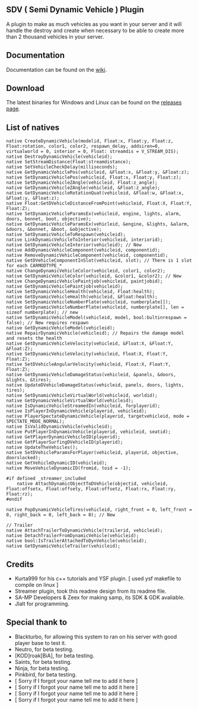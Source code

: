 ## SDV ( Semi Dynamic Vehicle ) Plugin

A plugin to make as much vehicles as you want in your server and it will handle the destroy and create when necessary to be able to create more than 2 thousand vehicles in your server.

## Documentation

Documentation can be found on the [wiki](https://github.com/Jlalt/SDV/wiki).

## Download

The latest binaries for Windows and Linux can be found on the [releases page](https://github.com/Jlalt/SDV/releases).

## List of natives
```pawn
native CreateDynamicVehicle(modelid, Float:x, Float:y, Float:z, Float:rotation, color1, color2, respawn_delay, addsiren=0, virtualworld = 0, interior = 0, Float: streamdis = V_STREAM_DIS);
native DestroyDynamicVehicle(vehicleid);
native SetStreamDistance(Float:streamdistance);
native SetVehicleCheckDelay(milliseconds);
native GetDynamicVehiclePos(vehicleid, &Float:x, &Float:y, &Float:z);
native SetDynamicVehiclePos(vehicleid, Float:x, Float:y, Float:z);
native SetDynamicVehicleZAngle(vehicleid, Float:z_angle);
native GetDynamicVehicleZAngle(vehicleid, &Float:z_angle);
native GetDynamicVehicleRotationQuat(vehicleid, &Float:w, &Float:x, &Float:y, &Float:z);
native Float:GetDVehicleDistanceFromPoint(vehicleid, Float:X, Float:Y, Float:Z);
native SetDynamicVehicleParamsEx(vehicleid, engine, lights, alarm, doors, bonnet, boot, objective);
native GetDynamicVehicleParamsEx(vehicleid, &engine, &lights, &alarm, &doors, &bonnet, &boot, &objective);
native SetDynamicVehicleToRespawn(vehicleid);
native LinkDynamicVehicleToInterior(vehicleid, interiorid);
native GetDynamicVehicleInterior(vehicleid); // New
native AddDynamicVehicleComponent(vehicleid, componentid);
native RemoveDynamicVehicleComponent(vehicleid, componentid);
native GetDVehicleComponentInSlot(vehicleid, slot); // There is 1 slot for each CARMODTYPE_*
native ChangeDynamicVehicleColor(vehicleid, color1, color2);
native GetDynamicVehicleColor(vehicleid, &color1, &color2); // New
native ChangeDynamicVehiclePaintjob(vehicleid, paintjobid);
native GetDynamicVehiclePaintjob(vehicleid);
native SetDynamicVehicleHealth(vehicleid, Float:health);
native GetDynamicVehicleHealth(vehicleid, &Float:health);
native SetDynamicVehicleNumberPlate(vehicleid, numberplate[]);
native GetDynamicVehicleNumberPlate(vehicleid, numberplate[], len = sizeof numberplate); // new
native SetDynamicVehicleModel(vehicleid, model, bool:bultinrespawn = false); // New requires respawn
native GetDynamicVehicleModel(vehicleid);
native RepairDynamicVehicle(vehicleid); // Repairs the damage model and resets the health
native GetDynamicVehicleVelocity(vehicleid, &Float:X, &Float:Y, &Float:Z);
native SetDynamicVehicleVelocity(vehicleid, Float:X, Float:Y, Float:Z);
native SetDVehicleAngularVelocity(vehicleid, Float:X, Float:Y, Float:Z);
native GetDynamicVehicleDamageStatus(vehicleid, &panels, &doors, &lights, &tires);
native UpdateDVehicleDamageStatus(vehicleid, panels, doors, lights, tires);
native SetDynamicVehicleVirtualWorld(vehicleid, worldid);
native GetDynamicVehicleVirtualWorld(vehicleid);
native IsDynamicVehicleStreamedIn(vehicleid, forplayerid);
native IsPlayerInDynamicVehicle(playerid, vehicleid);
native PlayerSpectateDynamicVehicle(playerid, targetvehicleid, mode = SPECTATE_MODE_NORMAL);
native IsValidDynamicVehicle(vehicleid);
native PutPlayerInDynamicVehicle(playerid, vehicleid, seatid);
native GetPlayerDynamicVehicleID(playerid);
native GetPlayerSurfingDVehicleID(playerid);
native UpdateTheVehicles();
native SetDVehicleParamsForPlayer(vehicleid, playerid, objective, doorslocked);
native GetVehicleDynamicID(vehicleid);
native MoveVehicleDynamicID(fromid, toid = -1);

#if defined _streamer_included
	native AttachDynamicObjectToDVehicle(objectid, vehicleid, Float:offsetx, Float:offsety, Float:offsetz, Float:rx, Float:ry, Float:rz);
#endif

native PopDynamicVehicleTires(vehicleid, right_front = 0, left_front = 0, right_back = 0, left_back = 0); // New

// Trailer
native AttachTrailerToDynamicVehicle(trailerid, vehicleid);
native DetachTrailerFromDynamicVehicle(vehicleid);
native bool:IsTrailerAttachedToDynVehicle(vehicleid);
native GetDynamicVehicleTrailer(vehicleid);
```

## Credits
- Kurta999 for his c++ tutorials and YSF plugin. [ used ysf makefile to compile on linux ]
- Streamer plugin, took this readme design from its readme file.
- SA-MP Developers & Zeex for making samp, its SDK & GDK avaliable.
- Jlalt for programming.

## Special thank to
- Blackturbo, for allowing this system to ran on his server with good player base to test it.
- Neutro, for beta testing.
- [KOD]roak[BiA], for beta testing.
- Saints, for beta testing.
- Ninja, for beta testing.
- Pinkbird, for beta testing.
- [ Sorry if I forgot your name tell me to add it here ]
- [ Sorry if I forgot your name tell me to add it here ]
- [ Sorry if I forgot your name tell me to add it here ]
- [ Sorry if I forgot your name tell me to add it here ]
